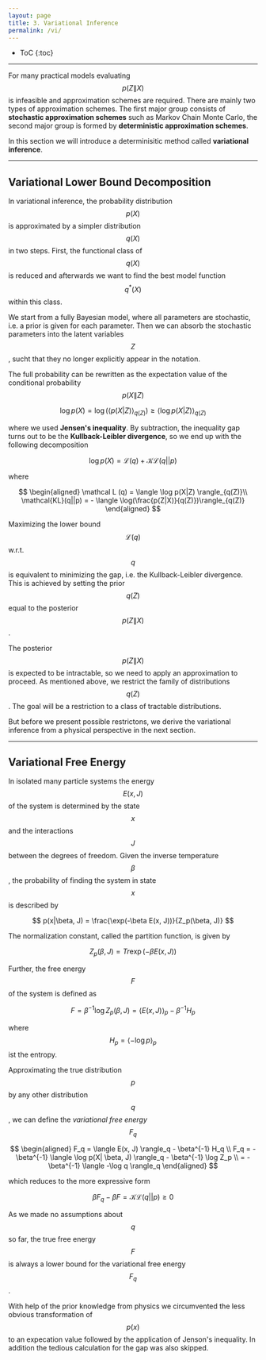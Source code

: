 ```yaml
---
layout: page
title: 3. Variational Inference
permalink: /vi/
---
```

* ToC
{:toc}

---

For many practical models evaluating $$p(Z\|X)$$ is infeasible and approximation schemes are required. There are mainly two types of approximation schemes. The first major group consists of **stochastic approximation schemes** such as Markov Chain Monte Carlo, the second major group is formed by **deterministic approximation schemes**. 

In this section we will introduce a determinisitic method called **variational inference**.

---

## Variational Lower Bound Decomposition

In variational inference, the probability distribution $$p(X)$$ is approximated by a simpler distribution $$q(X)$$ in two steps. First, the functional class of $$q(X)$$ is reduced and afterwards we want to find the best model function $$q^*(X)$$ within this class.

We start from a fully Bayesian model, where all parameters are stochastic, i.e. a prior is given for each parameter. Then we can absorb the stochastic parameters into the latent variables $$Z$$, sucht that they no longer explicitly appear in the notation.

The full probability can be rewritten as the expectation value of the conditional probability $$p(X\|Z)$$

$$
    \log p(X) = \log \left( \langle p(X|Z) \rangle_{q(Z)}\right) \ge \langle \log p(X|Z) \rangle_{q(Z)}
$$

where we used **Jensen's inequality**. By subtraction, the inequality gap turns out to be the **Kullback-Leibler divergence**, so we end up with the following decomposition

$$
    \log p(X) = \mathcal L (q) + \mathcal{KL}(q||p)
$$

where

$$
\begin{aligned}
    \mathcal L (q) = \langle \log p(X|Z) \rangle_{q(Z)}\\
    \mathcal{KL}(q||p) = - \langle \log(\frac{p(Z|X)}{q(Z)})\rangle_{q(Z)}
\end{aligned}
$$

Maximizing the lower bound $$\mathcal L(q)$$ w.r.t. $$q$$ is equivalent to minimizing the gap, i.e. the Kullback-Leibler divergence. This is achieved by setting the prior $$q(Z)$$ equal to the posterior $$p(Z\|X)$$.

The posterior $$p(Z\| X)$$ is expected to be intractable, so we need to apply an approximation to proceed. As mentioned above, we restrict the family of distributions $$q(Z)$$. The goal will be a restriction to a class of tractable distributions.

But before we present possible restrictons, we derive the variational inference from a physical perspective in the next section.

---

## Variational Free Energy

In isolated many particle systems the energy $$E(x, J)$$ of the system is determined by the state $$x$$ and the interactions $$J$$ between the degrees of freedom. Given the inverse temperature $$\beta$$, the probability of finding the system in state $$x$$ is described by

$$
    p(x|\beta, J) = \frac{\exp(-\beta E(x, J))}{Z_p(\beta, J)}
$$

The normalization constant, called the partition function, is given by

$$
    Z_p(\beta, J) = Tr \exp(- \beta E(x,J))
$$

Further, the free energy $$F$$ of the system is defined as

$$
    F = \beta^{-1} \log Z_p(\beta, J) = \langle E(x, J) \rangle_p - \beta^{-1} H_p
$$

where $$H_p = \langle -\log p \rangle_p$$ ist the entropy.

Approximating the true distribution $$p$$ by any other distribution $$q$$, we can define the *variational free energy* $$F_q$$

$$
\begin{aligned}
    F_q = \langle E(x, J) \rangle_q - \beta^{-1} H_q \\
    F_q = - \beta^{-1} \langle \log p(X| \beta, J) \rangle_q - \beta^{-1} \log Z_p \\ = - \beta^{-1} \langle -\log q \rangle_q
\end{aligned}
$$

which reduces to the more expressive form

$$
    \beta F_q - \beta F = \mathcal {KL} (q || p) \ge 0
$$

As we made no assumptions about $$q$$ so far, the true free energy $$F$$ is always a lower bound for the variational free energy $$F_q$$.

With help of the prior knowledge from physics we circumvented the less obvious transformation of $$p(x)$$ to an expecation value followed by the application of Jenson's inequality. In addition the tedious calculation for the gap was also skipped.
